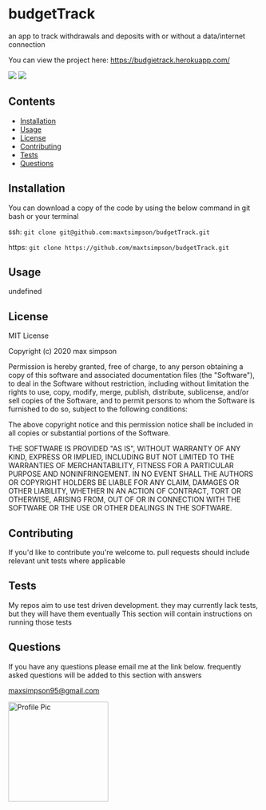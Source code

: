 
# budgetTrack
an app to track withdrawals and deposits with or without a data/internet connection

You can view the project here: https://budgietrack.herokuapp.com/ 

<img src="https://img.shields.io/badge/language-JavaScript-green">
<img src="https://img.shields.io/badge/last%20updated-2020%2006%2027T12:12:39Z-green?style=plastic&logo=github">

## Contents
- [Installation](#Installation)
- [Usage](#Usage)
- [License](#License)
- [Contributing](#Contributing)
- [Tests](#Tests)
- [Questions](#Questions)
## Installation

You can download a copy of the code by using the below command in git bash or your terminal

ssh:
```git clone git@github.com:maxtsimpson/budgetTrack.git```

https:
```git clone https://github.com/maxtsimpson/budgetTrack.git```

## Usage
undefined

## License
MIT License

Copyright (c) 2020 max simpson

Permission is hereby granted, free of charge, to any person obtaining a copy
of this software and associated documentation files (the "Software"), to deal
in the Software without restriction, including without limitation the rights
to use, copy, modify, merge, publish, distribute, sublicense, and/or sell
copies of the Software, and to permit persons to whom the Software is
furnished to do so, subject to the following conditions:

The above copyright notice and this permission notice shall be included in all
copies or substantial portions of the Software.

THE SOFTWARE IS PROVIDED "AS IS", WITHOUT WARRANTY OF ANY KIND, EXPRESS OR
IMPLIED, INCLUDING BUT NOT LIMITED TO THE WARRANTIES OF MERCHANTABILITY,
FITNESS FOR A PARTICULAR PURPOSE AND NONINFRINGEMENT. IN NO EVENT SHALL THE
AUTHORS OR COPYRIGHT HOLDERS BE LIABLE FOR ANY CLAIM, DAMAGES OR OTHER
LIABILITY, WHETHER IN AN ACTION OF CONTRACT, TORT OR OTHERWISE, ARISING FROM,
OUT OF OR IN CONNECTION WITH THE SOFTWARE OR THE USE OR OTHER DEALINGS IN THE
SOFTWARE.

## Contributing
If you'd like to contribute you're welcome to. pull requests should include relevant unit tests where applicable

## Tests
My repos aim to use test driven development. they may currently lack tests, but they will have them eventually
This section will contain instructions on running those tests

## Questions
If you have any questions please email me at the link below. frequently asked questions will be added to this section with answers

<a href="mailto:maxsimpson95@gmail.com">maxsimpson95@gmail.com</a>

<img src="https://avatars0.githubusercontent.com/u/59285308?v=4" alt="Profile Pic" width="200" height="200">
